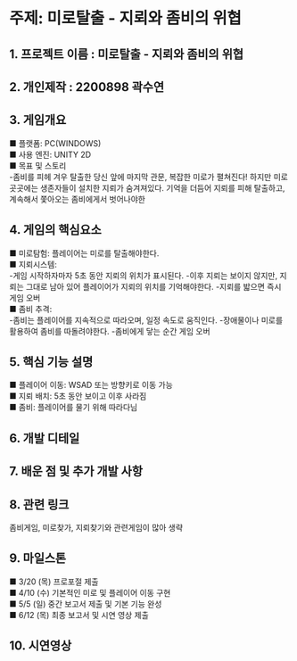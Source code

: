 # 주제: 미로탈출 - 지뢰와 좀비의 위협

## 1. 프로젝트 이름 : 미로탈출 - 지뢰와 좀비의 위협
## 2. 개인제작 : 2200898 곽수연
## 3. 게임개요 <br>
   ■ 플랫폼: PC(WINDOWS) <br>
   ■ 사용 엔진: UNITY 2D <br>
   ■ 목표 및 스토리<br>
   -좀비를 피헤 겨우 탈출한 당신 앞에 마지막 관문, 복잡한 미로가 펼쳐진다! 하지만 미로 곳곳에는 생존자들이 설치한 지뢰가 숨겨져있다. 기억을 더듬어 지뢰를 피해 탈출하고, 계속해서 쫓아오는 좀비에게서 벗어나야한
## 4. 게임의 핵심요소 <br>
   ■ 미로탐험: 플레이어는 미로를 탈출해야한다.  <br>
   ■ 지뢰시스템: <br>
   -게임 시작하자마자 5초 동안 지뢰의 위치가 표시된다.
   -이후 지뢰는 보이지 않지만, 지뢰는 그대로 남아 있어 플레이어가 지뢰의 위치를 기억해야한다.
   -지뢰를 밟으면 즉시 게임 오버 <br>
   ■ 좀비 추격: <br>
   -좀비는 플레이어를 지속적으로 따라오며, 일정 속도로 움직인다.
   -장애물이나 미로를 활용하여 좀비를 따돌려야한다.
   -좀비에게 닿는 순간 게임 오버   
## 5. 핵심 기능 설명
   ■ 플레이어 이동: WSAD 또는 방향키로 이동 가능 <br>
   ■ 지뢰 배치: 5초 동안 보이고 이후 사라짐 <br>
   ■ 좀비: 플레이어를 물기 위해 따라다님 <br>
## 6. 개발 디테일
## 7. 배운 점 및 추가 개발 사항
## 8. 관련 링크 <br>
   좀비게임, 미로찾가, 지뢰찾기와 관련게임이 많아 생략
## 9. 마일스톤 <br>
   ■ 3/20 (목) 프로포절 제출 <br>
   ■ 4/10 (수) 기본적인 미로 및 플레이어 이동 구현 <br>
   ■ 5/5 (일) 중간 보고서 제출 및 기본 기능 완성 <br>
   ■ 6/12 (목) 최종 보고서 및 시연 영상 제출
## 10. 시연영상
